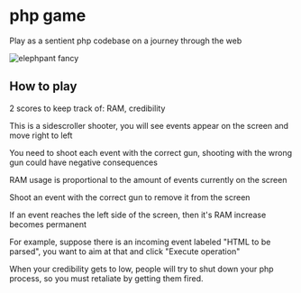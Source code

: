 # php game
Play as a sentient php codebase on a journey through the web

![elephpant fancy](https://user-images.githubusercontent.com/50182007/203436657-b2d6df3d-93c6-4f26-9698-470dfc60f24d.png)

## How to play

2 scores to keep track of: RAM, credibility

This is a sidescroller shooter, you will see events appear on the screen and move right to left

You need to shoot each event with the correct gun, shooting with the wrong gun could have negative consequences

RAM usage is proportional to the amount of events currently on the screen

Shoot an event with the correct gun to remove it from the screen

If an event reaches the left side of the screen, then it's RAM increase becomes permanent


For example, suppose there is an incoming event labeled "HTML to be parsed", you want to aim at that and click "Execute operation"


When your credibility gets to low, people will try to shut down your php process, so you must retaliate by getting them fired.
